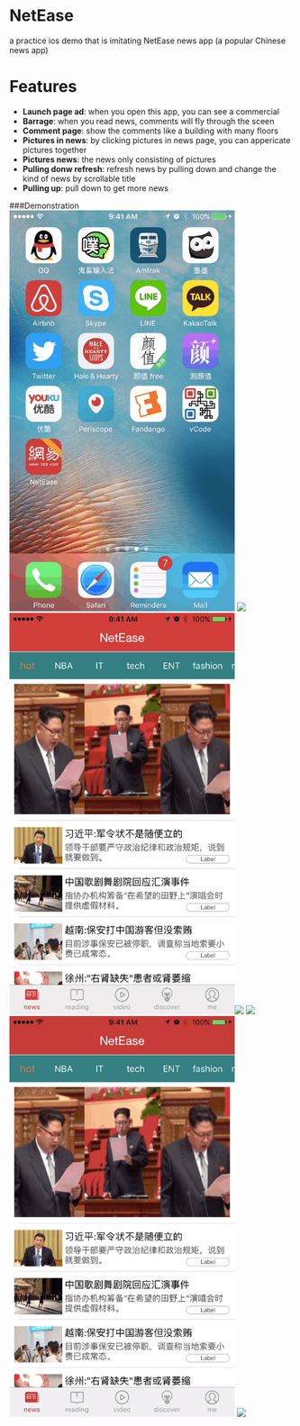 # NetEase
a practice ios demo that is imitating NetEase news app (a popular Chinese news app)
# Features
*   **Launch page ad**: when you open this app, you can see a commercial
*   **Barrage**: when you read news, comments will fly through the sceen
*   **Comment page**: show the comments like a building with many floors
*   **Pictures in news**: by clicking pictures in news page, you can appericate pictures together
*   **Pictures news**: the news only consisting of pictures
*   **Pulling donw refresh**: refresh news by pulling down and change the kind of news by scrollable title 
*   **Pulling up**: pull down to get more news

###Demonstration
<img src="https://github.com/CranberryYam/selfNetEase-test/blob/master/demoGif/netease-launch.gif" width="400" /> <img src="https://github.com/CranberryYam/selfNetEase-test/blob/master/demoGif/netease-barrage.gif" width="400" />
<img src="https://github.com/CranberryYam/selfNetEase-test/blob/master/demoGif/netease-news.gif" width="400" /><img src="https://github.com/CranberryYam/selfNetEase-test/blob/master/demoGif/netease-littlephoto.gif" width="400" />
 <img src="https://github.com/CranberryYam/selfNetEase-test/blob/master/demoGif/netease-photo.gif" width="400" />
<img src="https://github.com/CranberryYam/selfNetEase-test/blob/master/demoGif/netease-scroll.gif" width="400" /> <img src="https://github.com/CranberryYam/selfNetEase-test/blob/master/demoGif/netease-scroll2.gif" width="400" />



